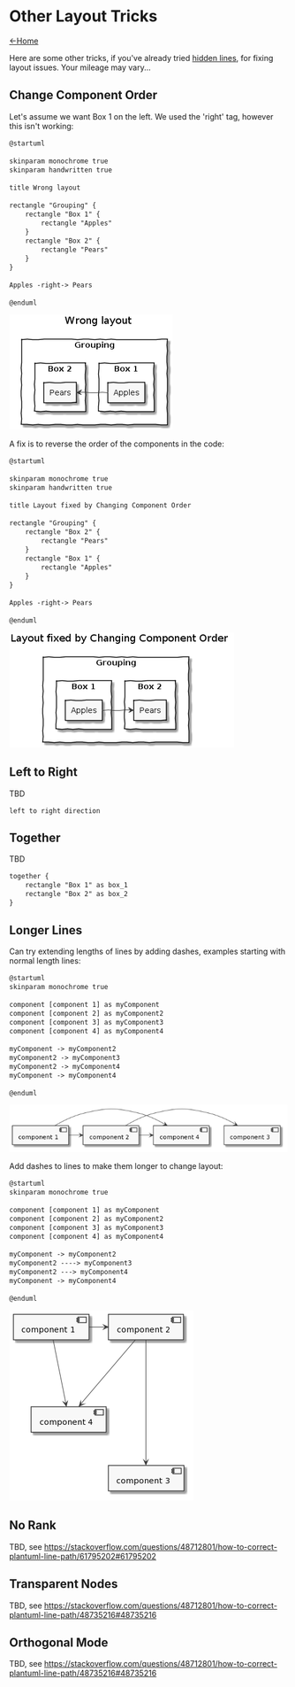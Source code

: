 # Other Layout Tricks

[<-Home](../../README.md)

Here are some other tricks, if you've already tried [hidden lines](hidden-lines.md), for fixing layout issues. Your mileage may vary...

## Change Component Order

Let's assume we want Box 1 on the left. We used the 'right' tag, however this isn't working:

```plantuml
@startuml

skinparam monochrome true
skinparam handwritten true

title Wrong layout

rectangle "Grouping" {
    rectangle "Box 1" {
        rectangle "Apples"
    }
    rectangle "Box 2" {
        rectangle "Pears"
    }
}

Apples -right-> Pears

@enduml
```

![wrong_way_around](wrong_way_around.png)

A fix is to reverse the order of the components in the code:

```plantuml
@startuml

skinparam monochrome true
skinparam handwritten true

title Layout fixed by Changing Component Order

rectangle "Grouping" {
    rectangle "Box 2" {
        rectangle "Pears"
    }
    rectangle "Box 1" {
        rectangle "Apples"
    }
}

Apples -right-> Pears

@enduml
```

![fixed_order](reversed_order.png)

## Left to Right

TBD

```plantuml@startuml
left to right direction
```

## Together

TBD

```plantuml@startuml
together {
    rectangle "Box 1" as box_1
    rectangle "Box 2" as box_2
}
```

## Longer Lines

Can try extending lengths of lines by adding dashes, examples starting with normal length lines:

```
@startuml
skinparam monochrome true

component [component 1] as myComponent
component [component 2] as myComponent2
component [component 3] as myComponent3
component [component 4] as myComponent4

myComponent -> myComponent2
myComponent2 -> myComponent3
myComponent2 -> myComponent4
myComponent -> myComponent4

@enduml
```

![standard_lines](standard_lines.png)

Add dashes to lines to make them longer to change layout:

```
@startuml
skinparam monochrome true

component [component 1] as myComponent
component [component 2] as myComponent2
component [component 3] as myComponent3
component [component 4] as myComponent4

myComponent -> myComponent2
myComponent2 ----> myComponent3
myComponent2 ---> myComponent4
myComponent -> myComponent4

@enduml
```

![longer_lines](longer_lines.png)

## No Rank

TBD, see https://stackoverflow.com/questions/48712801/how-to-correct-plantuml-line-path/61795202#61795202

## Transparent Nodes

TBD, see https://stackoverflow.com/questions/48712801/how-to-correct-plantuml-line-path/48735216#48735216

## Orthogonal Mode

TBD, see https://stackoverflow.com/questions/48712801/how-to-correct-plantuml-line-path/48735216#48735216

